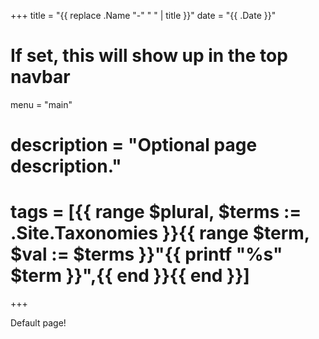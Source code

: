 +++
title = "{{ replace .Name "-" " " | title }}"
date = "{{ .Date }}"
# If set, this will show up in the top navbar
menu = "main"
# description = "Optional page description."
# tags = [{{ range $plural, $terms := .Site.Taxonomies }}{{ range $term, $val := $terms }}"{{ printf "%s" $term }}",{{ end }}{{ end }}]
+++

Default page!
